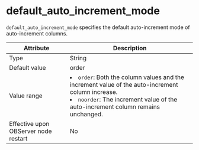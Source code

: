 # default_auto_increment_mode

`default_auto_increment_mode` specifies the default auto-increment mode of auto-increment columns.

| **Attribute** | **Description** |
| --- | --- |
| Type | String |
| Default value | order |
| Value range | <li>`order`: Both the column values and the increment value of the auto-increment column increase.<li>`noorder`: The increment value of the auto-increment column remains unchanged. |
| Effective upon OBServer node restart | No |

